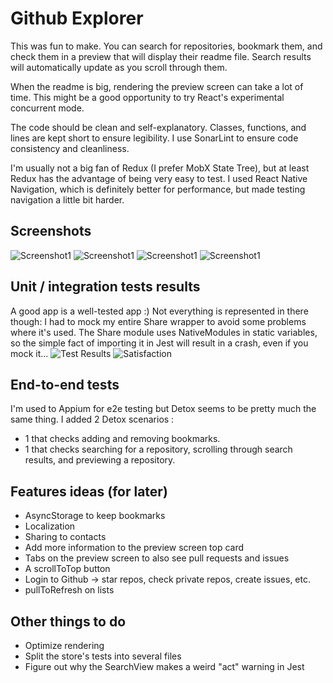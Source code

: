 # Github Explorer
This was fun to make. You can search for repositories, bookmark them, and check them in a preview that will display their readme file.
Search results will automatically update as you scroll through them.

When the readme is big, rendering the preview screen can take a lot of time.
This might be a good opportunity to try React's experimental concurrent mode.

The code should be clean and self-explanatory. Classes, functions, and lines are kept short to ensure legibility.
I use SonarLint to ensure code consistency and cleanliness.

I'm usually not a big fan of Redux (I prefer MobX State Tree), but at least Redux has the advantage of being very easy to test.
I used React Native Navigation, which is definitely better for performance, but made testing navigation a little bit harder.

## Screenshots
![Screenshot1](https://i.imgur.com/hiV4Uxo.png "")
![Screenshot1](https://i.imgur.com/yYwZqgE.png "")
![Screenshot1](https://i.imgur.com/oUJQau4.png "")
![Screenshot1](https://i.imgur.com/wHcpYrM.png "")

## Unit / integration tests results
A good app is a well-tested app :)
Not everything is represented in there though: I had to mock my entire Share wrapper to avoid some problems where it's used.
The Share module uses NativeModules in static variables, so the simple fact of importing it in Jest will result in a crash, even if you mock it...
![Test Results](https://i.imgur.com/cOqFIEc.png "All clear!")
![Satisfaction](https://i.imgur.com/cLLOVbb.png "Feels good")

## End-to-end tests
I'm used to Appium for e2e testing but Detox seems to be pretty much the same thing.
I added 2 Detox scenarios :
- 1 that checks adding and removing bookmarks.
- 1 that checks searching for a repository, scrolling through search results, and previewing a repository.

## Features ideas (for later)
- AsyncStorage to keep bookmarks
- Localization
- Sharing to contacts
- Add more information to the preview screen top card
- Tabs on the preview screen to also see pull requests and issues
- A scrollToTop button
- Login to Github -> star repos, check private repos, create issues, etc.
- pullToRefresh on lists

## Other things to do
- Optimize rendering
- Split the store's tests into several files
- Figure out why the SearchView makes a weird "act" warning in Jest
